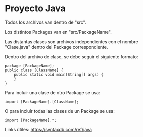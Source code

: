 
# Proyecto Java

Todos los archivos van dentro de "src".

Los distintos Packages van en "src/PackageName".

Las distantas clases son archivos independientes con el nombre "Clase.java" dentro del Package correspondiente.

Dentro del archivo de clase, se debe seguir el siguiente formato:
	
	package [PackageName];
	public class [ClassName] {
		public static void main(String[] args) {
		}
	}

Para incluír una clase de otro Package se usa:

	import [PackageName].[ClassName];
	
O para incluír todas las clases de un Package se usa:

	import [PackageName].*;
	
Links útiles:
https://syntaxdb.com/ref/java

